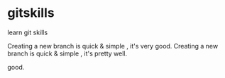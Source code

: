 # gitskills
learn git skills


Creating a new branch is quick & simple , it's very good.
Creating a new branch is quick & simple , it's pretty well.

good.
